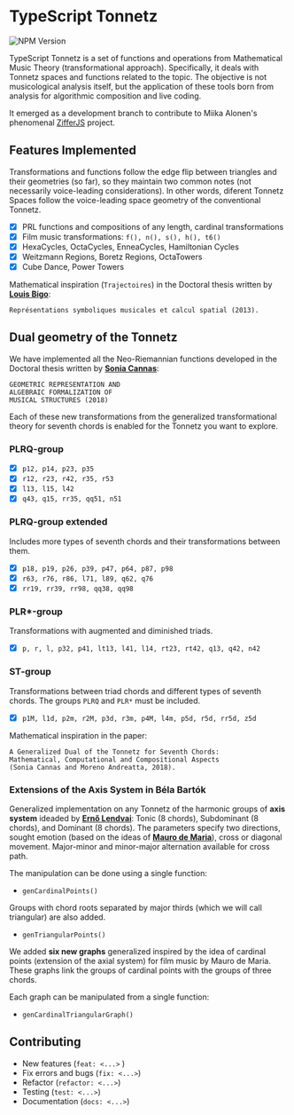 # TypeScript Tonnetz

![NPM Version](https://img.shields.io/npm/v/ts-tonnetz)

TypeScript Tonnetz is a set of functions and operations from Mathematical Music Theory (transformational approach). Specifically, it deals with Tonnetz spaces and functions related to the topic.
The objective is not musicological analysis itself, but the application of these tools born from analysis for algorithmic composition and live coding.

It emerged as a development branch to contribute to Miika Alonen's phenomenal [ZifferJS](https://github.com/amiika/zifferjs) project.

## Features Implemented

Transformations and functions follow the edge flip between triangles and their geometries (so far), so they maintain two common notes (not necessarily voice-leading considerations). In other words, diferent Tonnetz Spaces follow the voice-leading space geometry of the conventional Tonnetz.

- [x] PRL functions and compositions of any length, cardinal transformations
- [x] Film music transformations: `f(), n(), s(), h(), t6()`
- [x] HexaCycles, OctaCycles, EnneaCycles, Hamiltonian Cycles
- [x] Weitzmann Regions, Boretz Regions, OctaTowers
- [x] Cube Dance, Power Towers

Mathematical inspiration (`Trajectoires`) in the Doctoral thesis written by [**Louis Bigo**](https://theses.hal.science/tel-01326827):

```text
Représentations symboliques musicales et calcul spatial (2013).
```

## Dual geometry of the Tonnetz

We have implemented all the Neo-Riemannian functions developed in the Doctoral thesis written by [**Sonia Cannas**](https://publication-theses.unistra.fr/public/theses_doctorat/2018/CANNAS_Sonia_2018_ED269.pdf):

```text
GEOMETRIC REPRESENTATION AND
ALGEBRAIC FORMALIZATION OF
MUSICAL STRUCTURES (2018)
```

Each of these new transformations from the generalized transformational theory for seventh chords is enabled for the Tonnetz you want to explore.

### PLRQ-group

- [x] `p12, p14, p23, p35`
- [x] `r12, r23, r42, r35, r53`
- [x] `l13, l15, l42`
- [x] `q43, q15, rr35, qq51, n51`

### PLRQ-group extended

Includes more types of seventh chords and their transformations between them.

- [x] `p18, p19, p26, p39, p47, p64, p87, p98`
- [x] `r63, r76, r86, l71, l89, q62, q76`
- [x] `rr19, rr39, rr98, qq38, qq98`

### PLR*-group

Transformations with augmented and diminished triads.

- [x] `p, r, l, p32, p41, lt13, l41, l14, rt23, rt42, q13, q42, n42`

### ST-group

Transformations between triad chords and different types of seventh chords. The groups `PLRQ` and `PLR*` must be included.

- [x]  `p1M, l1d, p2m, r2M, p3d, r3m, p4M, l4m, p5d, r5d, rr5d, z5d`

Mathematical inspiration in the paper:

```text
A Generalized Dual of the Tonnetz for Seventh Chords:
Mathematical, Computational and Compositional Aspects
(Sonia Cannas and Moreno Andreatta, 2018).
```
### Extensions of the Axis System in Béla Bartók

Generalized implementation on any Tonnetz of the harmonic groups of **axis system** ideaded by [**Ernő Lendvai**](http://www.harmonicwheel.com/bartok_axes.pdf): Tonic (8 chords), Subdominant (8 chords), and Dominant (8 chords). The parameters specify two directions, sought emotion (based on the ideas of [**Mauro de Maria**](https://www.youtube.com/watch?v=EhmbTaEKUZo)), cross or diagonal movement. Major-minor and minor-major alternation available for cross path.

The manipulation can be done using a single function:
* `genCardinalPoints()`

Groups with chord roots separated by major thirds (which we will call triangular) are also added.
* `genTriangularPoints()`

We added **six new graphs** generalized inspired by the idea of cardinal points (extension of the axial system) for film music by Mauro de Maria. These graphs link the groups of cardinal points with the groups of three chords.

Each graph can be manipulated from a single function:
* `genCardinalTriangularGraph()`

## Contributing

- New features (`feat: <...>` )
- Fix errors and bugs (`fix: <...>`)
- Refactor (`refactor: <...>`)
- Testing (`test: <...>`)
- Documentation (`docs: <...>`)
